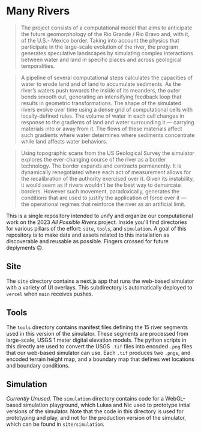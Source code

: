 # Many Rivers

> The project consists of a computational model that aims to anticipate the future geomorphology of the Rio Grande / Río Bravo and, with it, of the U.S.- Mexico border. Taking into account the physics that participate in the large-scale evolution of the river, the program generates speculative landscapes by simulating complex interactions between water and land in specific places and across geological temporalities.

> A pipeline of several computational steps calculates the capacities of water to erode land and of land to accumulate sediments. As the river&rsquo;s waters push towards the inside of its meanders, the outer bends smooth out, generating an intensifying feedback loop that results in geometric transformations. The shape of the simulated rivers evolve over time using a dense grid of computational cells with locally-defined rules. The volume of water in each cell changes in response to the gradients of land and water surrounding it — carrying materials into or away from it. The flows of these materials affect such gradients where water determines where sediments concentrate while land affects water behaviors.

> Using topographic scans from the US Geological Survey the simulator explores the ever-changing course of the river as a border technology. The border expands and contracts permanently. It is dynamically renegotiated where each act of measurement allows for the recalibration of the authority exercised over it. Given its instability, it would seem as if rivers wouldn&rsquo;t be the best way to demarcate borders. However such movement, paradoxically, generates the conditions that are used to justify the application of force over it — the operational regimes that reinforce the river as an artificial limit.

This is a single repository intended to unify and organize our computational work on the 2023 _All Possible Rivers_ project. Inside you'll find directories for various pillars of the effort: `site`, `tools`, and `simulation`. A goal of this repository is to make data and assets related to this installation as discoverable and reusable as possible. Fingers crossed for future deplyments 🙃.

## Site

The `site` directory contains a next.js app that runs the web-based simulator with a variety of UI overlays. This subdirectory is automatically deployed to `vercel` when `main` receives pushes.

## Tools

The `tools` directory contains manifest files defining the 15 river segments used in this version of the simulator. These segments are processed from large-scale, USGS 1 meter digital elevation models. The python scripts in this directly are used to convert the USGS `.tif` files into encoded `.png` files that our web-based simulator can use. Each `.tif` produces two `.pngs`, and encoded terrain height map, and a boundary map that defines wet locations and boundary conditions.

## Simulation

_Currently Unused._ The `simulation` directory contains code for a WebGL-based simulation playground, which Lukas and Nic used to prototype intial versions of the simulator. Note that the code in this directory is used for prototyping and play, and not for the production version of the simulator, which can be found in `site/simulation`.
